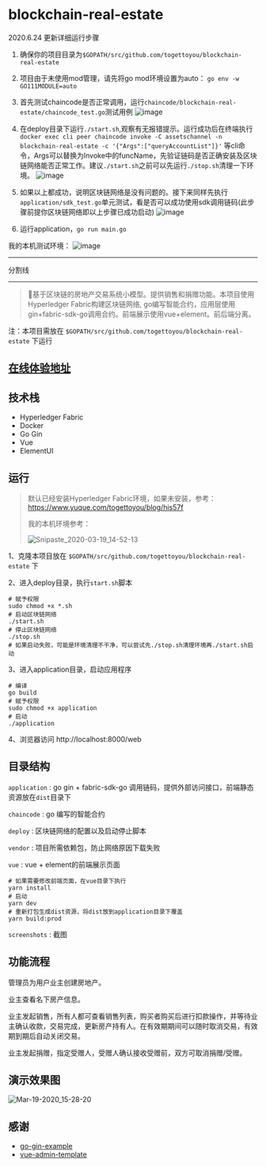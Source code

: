# blockchain-real-estate

2020.6.24 更新详细运行步骤

1. 确保你的项目目录为`$GOPATH/src/github.com/togettoyou/blockchain-real-estate`
2. 项目由于未使用mod管理，请先将go mod环境设置为auto： `go env -w GO111MODULE=auto`
3. 首先测试chaincode是否正常调用，运行`chaincode/blockchain-real-estate/chaincode_test.go`测试用例
![image](https://user-images.githubusercontent.com/55381228/85498013-8200a100-b611-11ea-938f-9ac1d3ad5b89.png)

4. 在deploy目录下运行`./start.sh`,观察有无报错提示。运行成功后在终端执行`docker exec cli peer chaincode invoke -C assetschannel -n blockchain-real-estate -c '{"Args":["queryAccountList"]}'` 等cli命令，Args可以替换为Invoke中的funcName，先验证链码是否正确安装及区块链网络能否正常工作。建议`./start.sh`之前可以先运行`./stop.sh`清理一下环境。
![image](https://user-images.githubusercontent.com/55381228/85497727-0141a500-b611-11ea-8d10-deacb8bd627e.png)

5. 如果以上都成功，说明区块链网络是没有问题的。接下来同样先执行`application/sdk_test.go`单元测试，看是否可以成功使用sdk调用链码(此步骤前提你区块链网络即以上步骤已成功启动)
![image](https://user-images.githubusercontent.com/55381228/85497628-d7887e00-b610-11ea-9749-0006ad0df814.png)

6. 运行application，`go run main.go` 

我的本机测试环境：
![image](https://user-images.githubusercontent.com/55381228/85497883-4960c780-b611-11ea-93b0-4a2ec69b8142.png)

***
分割线
***

> 🚀基于区块链的房地产交易系统小模型。提供销售和捐赠功能。本项目使用Hyperledger Fabric构建区块链网络, go编写智能合约，应用层使用gin+fabric-sdk-go调用合约。前端展示使用vue+element。前后端分离。

注：本项目需放在 `$GOPATH/src/github.com/togettoyou/blockchain-real-estate` 下运行

## [在线体验地址](http://blockchain.togettoyou.com/web) 

## 技术栈

- Hyperledger Fabric
- Docker
- Go Gin
- Vue
- ElementUI

## 运行

> 默认已经安装Hyperledger Fabric环境，如果未安装，参考：https://www.yuque.com/togettoyou/blog/his57f
>
> 我的本机环境参考：
>
> ![Snipaste_2020-03-19_14-52-13](https://github.com/togettoyou/blockchain-real-estate/blob/master/screenshots/Snipaste_2020-03-19_14-52-13.png)



1、克隆本项目放在 `$GOPATH/src/github.com/togettoyou/blockchain-real-estate` 下

2、进入deploy目录，执行`start.sh`脚本

```shell
# 赋予权限
sudo chmod +x *.sh
# 启动区块链网络
./start.sh
# 停止区块链网络
./stop.sh
# 如果启动失败，可能是环境清理不干净，可以尝试先./stop.sh清理环境再./start.sh启动
```

3、进入application目录，启动应用程序

```shell
# 编译
go build
# 赋予权限
sudo chmod +x application
# 启动
./application
```

4、浏览器访问 http://localhost:8000/web

## 目录结构

`application` : go gin + fabric-sdk-go 调用链码，提供外部访问接口，前端静态资源放在`dist`目录下

`chaincode` : go 编写的智能合约

`deploy` : 区块链网络的配置以及启动停止脚本

`vendor` : 项目所需依赖包，防止网络原因下载失败

`vue` : vue + element的前端展示页面

```shell
# 如果需要修改前端页面，在vue目录下执行
yarn install
# 启动
yarn dev
# 重新打包生成dist资源，将dist放到application目录下覆盖
yarn build:prod
```

`screenshots` : 截图

## 功能流程

管理员为用户业主创建房地产。

业主查看名下房产信息。

业主发起销售，所有人都可查看销售列表，购买者购买后进行扣款操作，并等待业主确认收款，交易完成，更新房产持有人。在有效期期间可以随时取消交易，有效期到期后自动关闭交易。

业主发起捐赠，指定受赠人，受赠人确认接收受赠前，双方可取消捐赠/受赠。

## 演示效果图

![Mar-19-2020_15-28-20](https://github.com/togettoyou/blockchain-real-estate/blob/master/screenshots/Mar-19-2020_15-28-20.gif)

## 感谢

- [go-gin-example](https://github.com/eddycjy/go-gin-example)
- [vue-admin-template](https://github.com/PanJiaChen/vue-admin-template)

